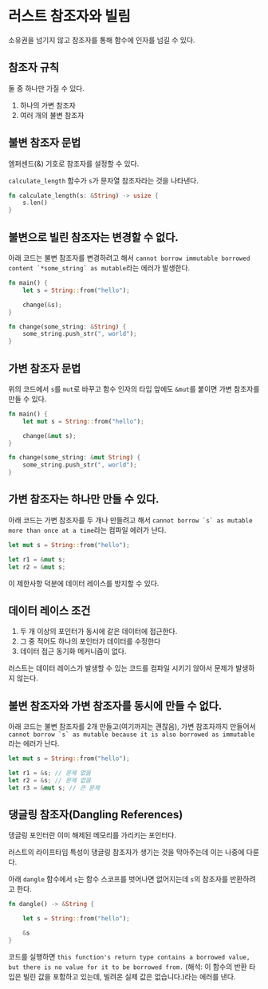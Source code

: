 # 러스트 참조자와 빌림

소유권을 넘기지 않고 참조자를 통해 함수에 인자를 넘길 수 있다.

## 참조자 규칙

둘 중 하나만 가질 수 있다.

1. 하나의 가변 참조자
2. 여러 개의 불변 참조자

## 불변 참조자 문법

엠퍼센드(&) 기호로 참조자를 설정할 수 있다.

`calculate_length` 함수가 `s`가 문자열 참조자라는 것을 나타낸다.

```rust
fn calculate_length(s: &String) -> usize {
    s.len()
}
```

## 불변으로 빌린 참조자는 변경할 수 없다.

아래 코드는 불변 참조자를 변경하려고 해서 `` cannot borrow immutable borrowed content `*some_string` as mutable ``라는 에러가 발생한다.

```rust
fn main() {
    let s = String::from("hello");

    change(&s);
}

fn change(some_string: &String) {
    some_string.push_str(", world");
}
```

## 가변 참조자 문법

위의 코드에서 `s`를 `mut`로 바꾸고 함수 인자의 타입 앞에도 `&mut`를 붙이면 가변 참조자를 만들 수 있다.

```rust
fn main() {
    let mut s = String::from("hello");

    change(&mut s);
}

fn change(some_string: &mut String) {
    some_string.push_str(", world");
}
```

## 가변 참조자는 하나만 만들 수 있다.

아래 코드는 가변 참조자를 두 개나 만들려고 해서 `` cannot borrow `s` as mutable more than once at a time ``라는 컴파일 에러가 난다.

```rust
let mut s = String::from("hello");

let r1 = &mut s;
let r2 = &mut s;
```

이 제한사항 덕분에 데이터 레이스를 방지할 수 있다.

## 데이터 레이스 조건

1. 두 개 이상의 포인터가 동시에 같은 데이터에 접근한다.
2. 그 중 적어도 하나의 포인터가 데이터를 수정한다
3. 데이터 접근 동기화 메커니즘이 없다.

러스트는 데이터 레이스가 발생할 수 있는 코드를 컴파일 시키기 않아서 문제가 발생하지 않는다.

## 불변 참조자와 가변 참조자를 동시에 만들 수 없다.

아래 코드는 불변 참조자를 2개 만들고(여기까지는 괜찮음), 가변 참조자까지 만들어서 `` cannot borrow `s` as mutable because it is also borrowed as immutable ``라는 에러가 난다.

```rust
let mut s = String::from("hello");

let r1 = &s; // 문제 없음
let r2 = &s; // 문제 없음
let r3 = &mut s; // 큰 문제
```

## 댕글링 참조자(Dangling References)

댕글링 포인터란 이미 해제된 메모리를 가리키는 포인터다.

러스트의 라이프타임 특성이 댕글링 참조자가 생기는 것을 막아주는데 이는 나중에 다룬다.

아래 `dangle` 함수에서 `s`는 함수 스코프를 벗어나면 없어지는데 `s`의 참조자를 반환하려고 한다.

```rust
fn dangle() -> &String {

    let s = String::from("hello");

    &s
}
```

코드를 실행하면 `this function's return type contains a borrowed value, but there is no value for it to be borrowed from.` (해석: 이 함수의 반환 타입은 빌린 값을 포함하고 있는데, 빌려온 실제 값은 없습니다.)라는 에러를 낸다.
